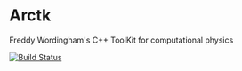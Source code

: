 # Arctk
Freddy Wordingham's C++ ToolKit for computational physics

[![Build Status](https://travis-ci.com/FreddyWordingham/arctk.svg?token=K1c4GUeJhysYeSwEa3cs&branch=master)](https://travis-ci.com/FreddyWordingham/arctk)
